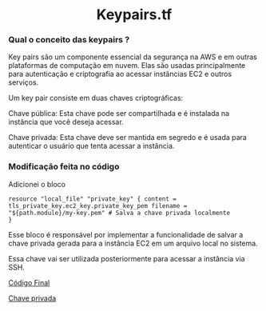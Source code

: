<h1 align=center>Keypairs.tf</h1>

### Qual o conceito das keypairs ? 

Key pairs são um componente essencial da segurança na AWS e em outras plataformas de computação em nuvem. Elas são usadas principalmente para autenticação e criptografia ao acessar instâncias EC2 e outros serviços.

Um key pair consiste em duas chaves criptográficas:

Chave pública: Esta chave pode ser compartilhada e é instalada na instância que você deseja acessar.

Chave privada: Esta chave deve ser mantida em segredo e é usada para autenticar o usuário que tenta acessar a instância.

### Modificação feita no código

Adicionei o bloco 

<code>resource "local_file" "private_key" {
  content  = tls_private_key.ec2_key.private_key_pem
  filename = "${path.module}/my-key.pem" # Salva a chave privada localmente
}</code>

Esse bloco é responsável por implementar a funcionalidade de salvar a chave privada gerada para a instância EC2 em um arquivo local no sistema.

Essa chave vai ser utilizada posteriormente para acessar a instância via SSH.

[Código Final](https://github.com/Rodrigolppz/Vexpenses-Terraform/blob/main/terraform%20project/keypair.tf)

[Chave privada](https://github.com/Rodrigolppz/Vexpenses-Terraform/blob/main/terraform%20project/my-key.pem)


